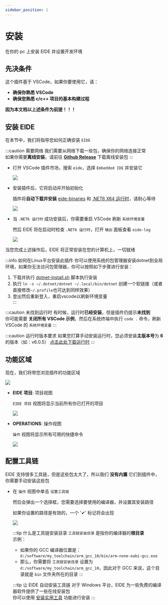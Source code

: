 ```yaml
---
sidebar_position: 1
---
```


# 安装

在你的 pc 上安装 EIDE 并设置开发环境

## 先决条件

这个插件基于 VSCode，如果你要使用它，请：

- **确保你熟悉 VSCode**
- **确保您熟悉 c/c++ 项目的基本构建过程**

**因为本文档以上述条件为前提！！！**

## 安装 EIDE

在本节中，我们将指导您如何正确安装 `EIDE`

:::caution 需要网络
我们需要从网络下载一些包，确保你的网络连接正常<br/>
如果你需要**离线安装**，请前往 [**Github Release**](https://github.com/github0null/eide/releases) 下载离线安装包
:::

- 打开 VSCode 插件市场，搜索 `eide`，选择 `Embedded IDE` 并安装它

  ![](/docs_img/install_from_market.png)

- 安装插件后，它将启动并开始初始化

  插件将**自动下载并安装** [eide-binaries](https://github.com/github0null/eide-resource/tree/master/binaries) 和 [.NET6 X64 运行时](https://dotnet.microsoft.com/en-us/download/dotnet/6.0)，请耐心等待

  ![](/docs_img/install_dotnet.png)

- 当 `.NET6 运行时` 成功安装后，你需要重启 VSCode 刷新 `系统环境变量`

  然后 EIDE 将在启动时检查 `.NET6 运行时`，打开 `输出` 面板查看 `eide-log`

  ![](/docs_img/eide_log_panel.png)

当您完成上述操作后，EIDE 将正常安装在您的计算机上，一切就绪

:::info 如何在Linux平台安装此插件
你可以使用系统的包管理器安装dotnet到全局环境，如果你无法访问包管理器，你可以按照如下步骤进行安装：<br/>
1. 下载并执行 [dotnet-install.sh](https://dotnet.microsoft.com/en-us/download/dotnet/scripts) 脚本执行安装<br/>
2. 执行 `ln -s ~/.dotnet/dotnet ~/.local/bin/dotnet` 创建一个软链接（或者直接修改`~/.profile`也可达到同样效果）<br/>
3. 登出然后重新登入，重启vscode以刷新环境变量<br/>
:::

:::caution 未找到运行时
有时候，运行时**已经安装**，但是插件仍提示**未找到**<br/>
你可能需要 **关闭所有 VSCode 示例**，然后在系统终端中执行 `code .` 命令，刷新 VSCode 的 `系统环境变量`
:::

:::caution 运行时版本要求
如果您打算手动安装运行时，您必须安装**主版本号**为 **6** 的版本（如：v6.0.5）
[点击此处下载运行时](https://dotnet.microsoft.com/en-us/download/dotnet/6.0)
:::

## 功能区域

现在，我们将带您浏览插件的功能区域

![](/docs_img/eide_func_area.png)

- **EIDE 项目**: 项目视图

  `EIDE 项目` 视图将显示当前所有你已打开的项目

  ![](/docs_img/eide_prj_area.png)

- **OPERATIONS**: 操作视图

  `操作` 视图将显示所有可用的快捷命令

  ![](/docs_img/eide_operations.png)

## 配置工具链

EIDE 支持很多工具链，但是这些包太大了，所以我们 **没有内置** 它们到插件中，你需要手动安装这些包

- 在 `操作` 视图中单击 `设置工具链`

  然后会弹出一个选择框，您需要选择要使用的编译器，并设置其安装路径

  如果你设置的路径是有效的，一个 '✔' 标记将会出现

  ![](/docs_img/toolchains.png)

  :::tip 什么是工具链安装目录
  `工具链安装目录` 是指你的编译器的**根目录**<br/>
  示例：<br/>
    - 如果你的 GCC 编译器位置是：`d:/software/my_toolchain/arm_gcc_10/bin/arm-none-eabi-gcc.exe`
    - 那么，你需要将 `工具链安装目录` 设置为 `d:/software/my_toolchain/arm_gcc_10`，因此对于 GCC 来说，这个目录就是 `bin` 文件夹所在的目录
  :::

  :::tip 让 EIDE 自动安装工具链
  对于 Windows 平台，EIDE 为一些免费的编译器软件提供了一些在线安装包<br/>
  你可以使用 [安装实用工具](../advance/install_tools) 功能进行安装
  :::
